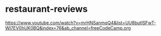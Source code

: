 # restaurant-reviews
https://www.youtube.com/watch?v=mrHNSanmqQ4&list=UU8butISFwT-Wl7EV0hUK0BQ&index=76&ab_channel=freeCodeCamp.org
